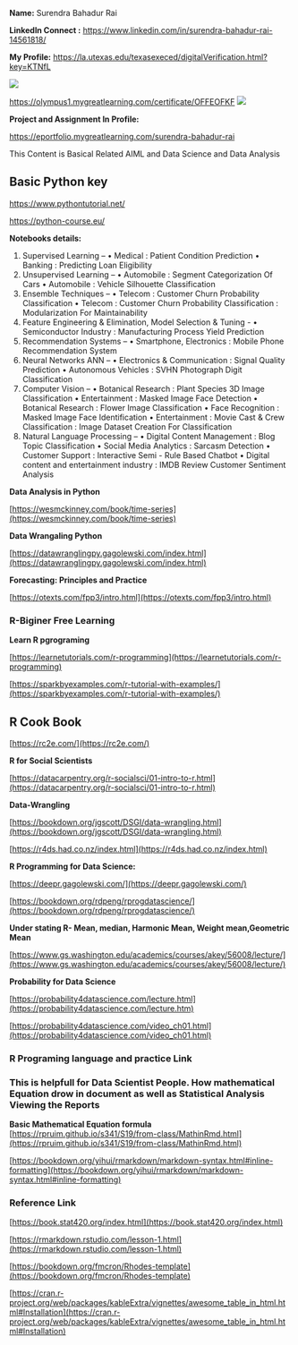 **Name:** Surendra Bahadur Rai

**LinkedIn Connect :** https://www.linkedin.com/in/surendra-bahadur-rai-14561818/


**My Profile:**
https://la.utexas.edu/texasexeced/digitalVerification.html?key=KTNfL

![](./images/Certificat_texas.jpg=650x650?raw=true)

https://olympus1.mygreatlearning.com/certificate/OFFEOFKF
![](./images/greate-lekes.jpg=650x650?raw=true)

**Project and Assignment In Profile:**

https://eportfolio.mygreatlearning.com/surendra-bahadur-rai

This Content is Basical  Related AIML and Data Science and Data Analysis  

## Basic Python key
https://www.pythontutorial.net/

https://python-course.eu/


**Notebooks details:**

1.	Supervised Learning –
•	Medical : Patient Condition Prediction
•	Banking : Predicting Loan Eligibility
2.	Unsupervised Learning –
•	Automobile : Segment Categorization Of Cars
•	Automobile : Vehicle Silhouette Classification
3.	Ensemble Techniques –
•	Telecom : Customer Churn Probability Classification
•	Telecom : Customer Churn Probability Classification : Modularization For Maintainability
4.	Feature Engineering & Elimination, Model Selection & Tuning -
•	Semiconductor Industry : Manufacturing Process Yield Prediction
5.	Recommendation Systems –
•	Smartphone, Electronics : Mobile Phone Recommendation System 
6.	Neural Networks ANN –
•	Electronics & Communication : Signal Quality Prediction
•	Autonomous Vehicles : SVHN Photograph Digit Classification
7.	Computer Vision –
•	Botanical Research : Plant Species 3D Image Classification
•	Entertainment : Masked Image Face Detection
•	Botanical Research : Flower Image Classification
•	Face Recognition : Masked Image Face Identification
•	Entertainment : Movie Cast & Crew Classification : Image Dataset Creation For Classification
8.	Natural Language Processing –
•	Digital Content Management : Blog Topic Classification
•	Social Media Analytics : Sarcasm Detection
•	Customer Support : Interactive Semi - Rule Based Chatbot
•	Digital content and entertainment industry : IMDB Review Customer Sentiment Analysis

**Data Analysis in Python**

[https://wesmckinney.com/book/time-series](https://wesmckinney.com/book/time-series)

**Data Wrangaling Python**

[https://datawranglingpy.gagolewski.com/index.html](https://datawranglingpy.gagolewski.com/index.html)

**Forecasting: Principles and Practice**

[https://otexts.com/fpp3/intro.html](https://otexts.com/fpp3/intro.html)

### R-Biginer Free Learning

**Learn R pgrograming**

[https://learnetutorials.com/r-programming](https://learnetutorials.com/r-programming)

[https://sparkbyexamples.com/r-tutorial-with-examples/](https://sparkbyexamples.com/r-tutorial-with-examples/)

## R Cook Book

[https://rc2e.com/](https://rc2e.com/)


**R for Social Scientists**

[https://datacarpentry.org/r-socialsci/01-intro-to-r.html](https://datacarpentry.org/r-socialsci/01-intro-to-r.html)

**Data-Wrangling**

[https://bookdown.org/jgscott/DSGI/data-wrangling.html](https://bookdown.org/jgscott/DSGI/data-wrangling.html)

[https://r4ds.had.co.nz/index.html](https://r4ds.had.co.nz/index.html)

**R Programming for Data Science:**

[https://deepr.gagolewski.com/](https://deepr.gagolewski.com/)

 [https://bookdown.org/rdpeng/rprogdatascience/](https://bookdown.org/rdpeng/rprogdatascience/) 

 **Under stating R- Mean, median, Harmonic Mean, Weight mean,Geometric Mean**

 [https://www.gs.washington.edu/academics/courses/akey/56008/lecture/](https://www.gs.washington.edu/academics/courses/akey/56008/lecture/)

 
**Probability for Data Science**

[https://probability4datascience.com/lecture.html](https://probability4datascience.com/lecture.htm)

[https://probability4datascience.com/video_ch01.html](https://probability4datascience.com/video_ch01.html)


### R Programing language and practice Link
### This is helpfull for Data Scientist People.  How mathematical Equation drow in document as well as Statistical Analysis Viewing the Reports

**Basic Mathematical Equation formula**
[https://rpruim.github.io/s341/S19/from-class/MathinRmd.html](https://rpruim.github.io/s341/S19/from-class/MathinRmd.html)

[https://bookdown.org/yihui/rmarkdown/markdown-syntax.html#inline-formatting](https://bookdown.org/yihui/rmarkdown/markdown-syntax.html#inline-formatting)

### Reference Link

[https://book.stat420.org/index.html](https://book.stat420.org/index.html)

[https://rmarkdown.rstudio.com/lesson-1.html](https://rmarkdown.rstudio.com/lesson-1.html)

[https://bookdown.org/fmcron/Rhodes-template](https://bookdown.org/fmcron/Rhodes-template)

[https://cran.r-project.org/web/packages/kableExtra/vignettes/awesome_table_in_html.html#Installation](https://cran.r-project.org/web/packages/kableExtra/vignettes/awesome_table_in_html.html#Installation)

